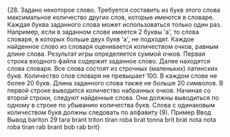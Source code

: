 {28. Задано  некоторое  слово.  Требуется  составить из букв
этого  слова  максимальное  количество  других  слов,  которые 
имеются  в  словаре.  Каждая  буква  заданного   слова   может 
использоваться  только  один  раз.  Например,  если в заданном
слове  имеется 2 буквы 'а', то слова словаря, в которых больше
двух  букв 'а', не подходят. Каждое найденное слово из словаря
оценивается  количеством очков, равным  длине слова. Результат
игры определяется суммой  очков. Первая  строка входного файла
содержит  заданное  слово. Далее  находятся слова словаря. Все 
слова  состоят   из   строчных  (маленьких)  латинских   букв. 
Количество слов словаря  не  превышает 100. В каждом  слове не 
более 20  букв. Длина  заданного  слова  также  не  больше  20 
символов. В первой строке выводится количество набранных очков. 
Начиная со второй строки, следуют найденные слова. Они  должны
выводиться  по  одному  в  строке по убыванию количества букв. 
Слова  с  одинаковым  количеством  букв  должны  следовать  по 
алфавиту (9).
Пример
Ввод         Вывод
bariton      29
tara         brant
triton       tiran
roba         brat
tonna        brit
brat         nota
nota         roba
tiran        rab
brant
bob
rab
brit}
